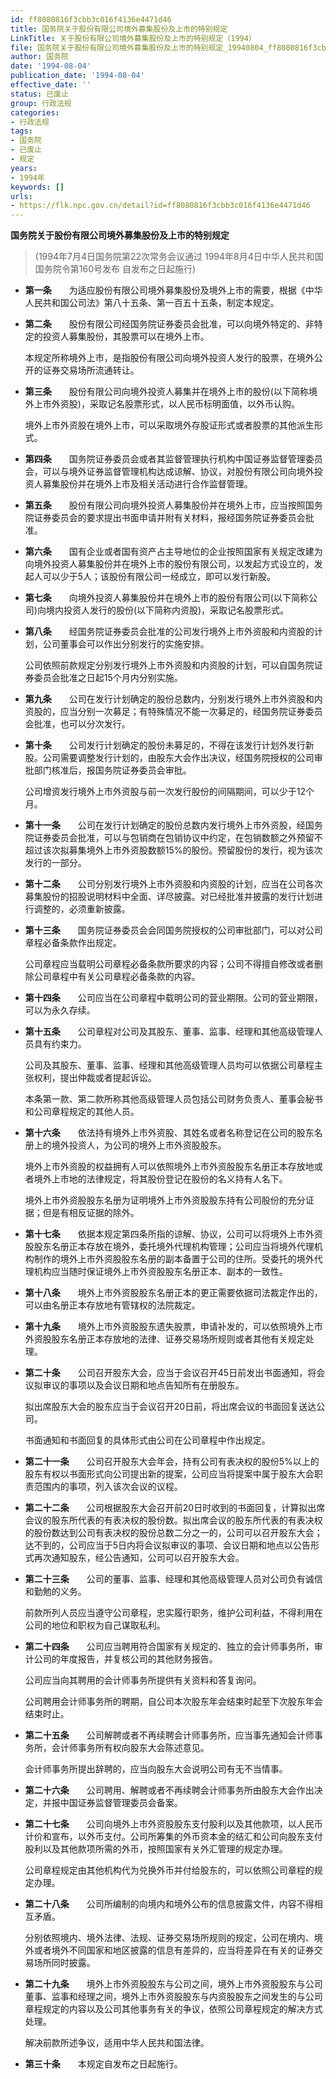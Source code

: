 ```yaml
---
id: ff8080816f3cbb3c016f4136e4471d46
title: 国务院关于股份有限公司境外募集股份及上市的特别规定
LinkTitle: 关于股份有限公司境外募集股份及上市的特别规定（1994）
file: 国务院关于股份有限公司境外募集股份及上市的特别规定_19940804_ff8080816f3cbb3c016f4136e4471d46.docx
author: 国务院
date: '1994-08-04'
publication_date: '1994-08-04'
effective_date: ''
status: 已废止
group: 行政法规
categories:
- 行政法规
tags:
- 国务院
- 已废止
- 规定
years:
- 1994年
keywords: []
urls:
- https://flk.npc.gov.cn/detail?id=ff8080816f3cbb3c016f4136e4471d46
---
```


**国务院关于股份有限公司境外募集股份及上市的特别规定**

> (1994年7月4日国务院第22次常务会议通过 1994年8月4日中华人民共和国国务院令第160号发布 自发布之日起施行)

- **第一条**　　为适应股份有限公司境外募集股份及境外上市的需要，根据《中华人民共和国公司法》第八十五条、第一百五十五条，制定本规定。

- **第二条**　　股份有限公司经国务院证券委员会批准，可以向境外特定的、非特定的投资人募集股份，其股票可以在境外上市。

  本规定所称境外上市，是指股份有限公司向境外投资人发行的股票，在境外公开的证券交易场所流通转让。

- **第三条**　　股份有限公司向境外投资人募集并在境外上市的股份(以下简称境外上市外资股)，采取记名股票形式，以人民币标明面值，以外币认购。

  境外上市外资股在境外上市，可以采取境外存股证形式或者股票的其他派生形式。

- **第四条**　　国务院证券委员会或者其监督管理执行机构中国证券监督管理委员会，可以与境外证券监督管理机构达成谅解、协议，对股份有限公司向境外投资人募集股份并在境外上市及相关活动进行合作监督管理。

- **第五条**　　股份有限公司向境外投资人募集股份并在境外上市，应当按照国务院证券委员会的要求提出书面申请并附有关材料，报经国务院证券委员会批准。

- **第六条**　　国有企业或者国有资产占主导地位的企业按照国家有关规定改建为向境外投资人募集股份并在境外上市的股份有限公司，以发起方式设立的，发起人可以少于5人；该股份有限公司一经成立，即可以发行新股。

- **第七条**　　向境外投资人募集股份并在境外上市的股份有限公司(以下简称公司)向境内投资人发行的股份(以下简称内资股)，采取记名股票形式。

- **第八条**　　经国务院证券委员会批准的公司发行境外上市外资股和内资股的计划，公司董事会可以作出分别发行的实施安排。

  公司依照前款规定分别发行境外上市外资股和内资股的计划，可以自国务院证券委员会批准之日起15个月内分别实施。

- **第九条**　　公司在发行计划确定的股份总数内，分别发行境外上市外资股和内资股的，应当分别一次募足；有特殊情况不能一次募足的，经国务院证券委员会批准，也可以分次发行。

- **第十条**　　公司发行计划确定的股份未募足的，不得在该发行计划外发行新股。公司需要调整发行计划的，由股东大会作出决议，经国务院授权的公司审批部门核准后，报国务院证券委员会审批。

  公司增资发行境外上市外资股与前一次发行股份的间隔期间，可以少于12个月。

- **第十一条**　　公司在发行计划确定的股份总数内发行境外上市外资股，经国务院证券委员会批准，可以与包销商在包销协议中约定，在包销数额之外预留不超过该次拟募集境外上市外资股数额15%的股份。预留股份的发行，视为该次发行的一部分。

- **第十二条**　　公司分别发行境外上市外资股和内资股的计划，应当在公司各次募集股份的招股说明材料中全面、详尽披露。对已经批准并披露的发行计划进行调整的，必须重新披露。

- **第十三条**　　国务院证券委员会会同国务院授权的公司审批部门，可以对公司章程必备条款作出规定。

  公司章程应当载明公司章程必备条款所要求的内容；公司不得擅自修改或者删除公司章程中有关公司章程必备条款的内容。

- **第十四条**　　公司应当在公司章程中载明公司的营业期限。公司的营业期限，可以为永久存续。

- **第十五条**　　公司章程对公司及其股东、董事、监事、经理和其他高级管理人员具有约束力。

  公司及其股东、董事、监事、经理和其他高级管理人员均可以依据公司章程主张权利，提出仲裁或者提起诉讼。

  本条第一款、第二款所称其他高级管理人员包括公司财务负责人、董事会秘书和公司章程规定的其他人员。

- **第十六条**　　依法持有境外上市外资股、其姓名或者名称登记在公司的股东名册上的境外投资人，为公司的境外上市外资股股东。

  境外上市外资股的权益拥有人可以依照境外上市外资股股东名册正本存放地或者境外上市地的法律规定，将其股份登记在股份的名义持有人名下。

  境外上市外资股股东名册为证明境外上市外资股股东持有公司股份的充分证据；但是有相反证据的除外。

- **第十七条**　　依据本规定第四条所指的谅解、协议，公司可以将境外上市外资股股东名册正本存放在境外，委托境外代理机构管理；公司应当将境外代理机构制作的境外上市外资股股东名册的副本备置于公司的住所。受委托的境外代理机构应当随时保证境外上市外资股股东名册正本、副本的一致性。

- **第十八条**　　境外上市外资股股东名册正本的更正需要依据司法裁定作出的，可以由名册正本存放地有管辖权的法院裁定。

- **第十九条**　　境外上市外资股股东遗失股票，申请补发的，可以依照境外上市外资股股东名册正本存放地的法律、证券交易场所规则或者其他有关规定处理。

- **第二十条**　　公司召开股东大会，应当于会议召开45日前发出书面通知，将会议拟审议的事项以及会议日期和地点告知所有在册股东。

  拟出席股东大会的股东应当于会议召开20日前，将出席会议的书面回复送达公司。

  书面通知和书面回复的具体形式由公司在公司章程中作出规定。

- **第二十一条**　　公司召开股东大会年会，持有公司有表决权的股份5%以上的股东有权以书面形式向公司提出新的提案，公司应当将提案中属于股东大会职责范围内的事项，列入该次会议的议程。

- **第二十二条**　　公司根据股东大会召开前20日时收到的书面回复，计算拟出席会议的股东所代表的有表决权的股份数。拟出席会议的股东所代表的有表决权的股份数达到公司有表决权的股份总数二分之一的，公司可以召开股东大会；达不到的，公司应当于5日内将会议拟审议的事项、会议日期和地点以公告形式再次通知股东，经公告通知，公司可以召开股东大会。

- **第二十三条**　　公司的董事、监事、经理和其他高级管理人员对公司负有诚信和勤勉的义务。

  前款所列人员应当遵守公司章程，忠实履行职务，维护公司利益，不得利用在公司的地位和职权为自己谋取私利。

- **第二十四条**　　公司应当聘用符合国家有关规定的、独立的会计师事务所，审计公司的年度报告，并复核公司的其他财务报告。

  公司应当向其聘用的会计师事务所提供有关资料和答复询问。

  公司聘用会计师事务所的聘期，自公司本次股东年会结束时起至下次股东年会结束时止。

- **第二十五条**　　公司解聘或者不再续聘会计师事务所，应当事先通知会计师事务所，会计师事务所有权向股东大会陈述意见。

  会计师事务所提出辞聘的，应当向股东大会说明公司有无不当情事。

- **第二十六条**　　公司聘用、解聘或者不再续聘会计师事务所由股东大会作出决定，并报中国证券监督管理委员会备案。

- **第二十七条**　　公司向境外上市外资股股东支付股利以及其他款项，以人民币计价和宣布，以外币支付。公司所筹集的外币资本金的结汇和公司向股东支付股利以及其他款项所需的外币，按照国家有关外汇管理的规定办理。

  公司章程规定由其他机构代为兑换外币并付给股东的，可以依照公司章程的规定办理。

- **第二十八条**　　公司所编制的向境内和境外公布的信息披露文件，内容不得相互矛盾。

  分别依照境内、境外法律、法规、证券交易场所规则的规定，公司在境内、境外或者境外不同国家和地区披露的信息有差异的，应当将差异在有关的证券交易场所同时披露。

- **第二十九条**　　境外上市外资股股东与公司之间，境外上市外资股股东与公司董事、监事和经理之间，境外上市外资股股东与内资股股东之间发生的与公司章程规定的内容以及公司其他事务有关的争议，依照公司章程规定的解决方式处理。

  解决前款所述争议，适用中华人民共和国法律。

- **第三十条**　　本规定自发布之日起施行。
